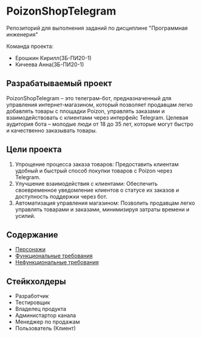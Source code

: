 # PoizonShopTelegram
Репозиторий для выполнения заданий по дисциплине "Программная инженерия"


Команда проекта:
- Ерошкин Кирилл(ЗБ-ПИ20-1)
- Кичеева Анна(ЗБ-ПИ20-1)


## Разрабатываемый проект
PoizonShopTelegram – это телеграм-бот, предназначенный для управления интернет-магазином, который позволяет продавцам легко добавлять товары с площадки Poizon, управлять заказами и взаимодействовать с клиентами через интерфейс Telegram. Целевая аудитория бота – молодые люди от 18 до 35 лет, которые могут быстро и качественно заказывать товары.

## Цели проекта
1. Упрощение процесса заказа товаров: Предоставить клиентам удобный и быстрый способ покупки товаров с Poizon через Telegram.
2. Улучшение взаимодействия с клиентами: Обеспечить своевременное уведомление клиентов о статусе их заказов и доступность поддержки через бот.
3. Автоматизация управления магазином: Позволить продавцам легко управлять товарами и заказами, минимизируя затраты времени и усилий.

## Содержание 

- [Персонажи][1]
- [Функциональные требования][2]
- [Нефункциональные требования][3]

## Стейкхолдеры
- Разработчик
- Тестировщик
- Владелец продукта
- Администартор канала
- Менеджер по продажам
- Пользователь (Клиент)


[1]: https://github.com/Noontr3x/PoizonShopTelegram/blob/main/characters.md
[2]: https://github.com/Noontr3x/PoizonShopTelegram/blob/main/functional_requirements.md
[3]: https://github.com/Noontr3x/PoizonShopTelegram/blob/main/non_functional_requirements.md
